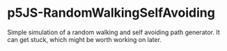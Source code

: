 # p5JS-RandomWalkingSelfAvoiding
Simple simulation of a random walking and self avoiding path generator. It can get stuck, which might be worth working on later.
